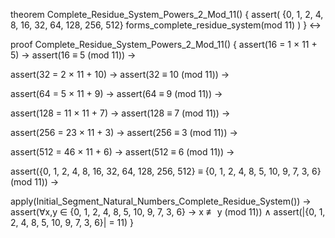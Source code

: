 theorem Complete_Residue_System_Powers_2_Mod_11() {
  assert(
    {0, 1, 2, 4, 8, 16, 32, 64, 128, 256, 512} forms_complete_residue_system(mod 11)
  )
} ↔

proof Complete_Residue_System_Powers_2_Mod_11() {
  assert(16 = 1 × 11 + 5) →
  assert(16 ≡ 5 (mod 11)) →
  
  assert(32 = 2 × 11 + 10) →
  assert(32 ≡ 10 (mod 11)) →
  
  assert(64 = 5 × 11 + 9) →
  assert(64 ≡ 9 (mod 11)) →
  
  assert(128 = 11 × 11 + 7) →
  assert(128 ≡ 7 (mod 11)) →
  
  assert(256 = 23 × 11 + 3) →
  assert(256 ≡ 3 (mod 11)) →
  
  assert(512 = 46 × 11 + 6) →
  assert(512 ≡ 6 (mod 11)) →
  
  assert({0, 1, 2, 4, 8, 16, 32, 64, 128, 256, 512} ≡ 
         {0, 1, 2, 4, 8, 5, 10, 9, 7, 3, 6} (mod 11)) →
         
  apply(Initial_Segment_Natural_Numbers_Complete_Residue_System()) →
  assert(∀x,y ∈ {0, 1, 2, 4, 8, 5, 10, 9, 7, 3, 6} → x ≢ y (mod 11)) ∧
  assert(|{0, 1, 2, 4, 8, 5, 10, 9, 7, 3, 6}| = 11)
}